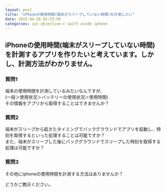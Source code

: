 ```yaml
---
layout: post
title: "iPhoneの使用時間(端末がスリープしていない時間)を計測したい"
date: 2015-04-26 02:53:50
categories: ios objective-c swift xcode iphone
---
```

<h2>iPhoneの使用時間(端末がスリープしていない時間)を計測するアプリを作りたいと考えています。しかし、計測方法がわかりません。</h2>

<h3>質問1</h3>

<p>端末の使用時間を計測しているみたいなんですが、<br>
(一般＞使用状況＞バッテリーの使用状況＞使用時間)<br>
その情報をアプリから取得することはできませんか？</p>

<h3>質問2</h3>

<p>端末がスリープから起きたタイミングでバックグラウンドでアプリを起動し、時刻を取得するといった処理することは可能ですか？<br>
また、端末がスリープした後にバックグラウンドでスリープした時刻を取得する処理は可能ですか？</p>

<h3>質問3</h3>

<p>その他にiphoneの使用時間を計測する方法はありませんか？</p>

<p>どうかご教示ください。</p>

